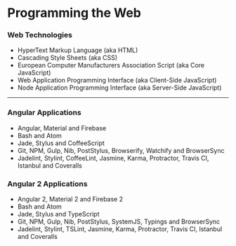 # Programming the Web

### Web Technologies
* HyperText Markup Language (aka HTML)
* Cascading Style Sheets (aka CSS)
* European Computer Manufacturers Association Script (aka Core JavaScript)
* Web Application Programming Interface (aka Client-Side JavaScript)
* Node Application Programming Interface (aka Server-Side JavaScript)

***

### Angular Applications
* Angular, Material and Firebase
* Bash and Atom
* Jade, Stylus and CoffeeScript
* Git, NPM, Gulp, Nib, PostStylus, Browserify, Watchify and BrowserSync
* Jadelint, Stylint, CoffeeLint, Jasmine, Karma, Protractor, Travis CI, Istanbul and Coveralls

### Angular 2 Applications
* Angular 2, Material 2 and Firebase 2
* Bash and Atom
* Jade, Stylus and TypeScript
* Git, NPM, Gulp, Nib, PostStylus, SystemJS, Typings and BrowserSync
* Jadelint, Stylint, TSLint, Jasmine, Karma, Protractor, Travis CI, Istanbul and Coveralls
